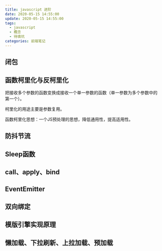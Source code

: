 ```yaml
---
title: javascript 进阶
date: 2020-05-15 14:55:00
update: 2020-05-15 14:55:00
tags:
  - javascript
  - 概念
  - 待填坑
categories: 前端笔记
---
```


## 闭包

<!--more-->

## 函数柯里化与反柯里化

把接收多个参数的函数变换成接收一个单一参数的函数（单一参数为多个参数中的第一个）。

柯里化的用途主要是参数复用。

函数柯里化思想：一个JS预处理的思想，降低通用性，提高适用性。

## 防抖节流

## Sleep函数

## call、apply、bind

## EventEmitter

## 双向绑定

## 模版引擎实现原理

## 懒加载、下拉刷新、上拉加载、预加载

## 
